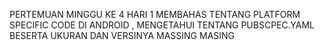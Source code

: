 PERTEMUAN MINGGU KE 4 HARI 1 
MEMBAHAS TENTANG PLATFORM SPECIFIC CODE DI ANDROID , MENGETAHUI TENTANG PUBSCPEC.YAML BESERTA UKURAN DAN VERSINYA MASSING MASING 